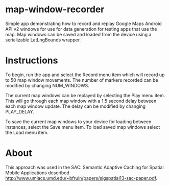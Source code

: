 map-window-recorder
=======

Simple app demonstrating how to record and replay Google Maps Android API v2 windows for use for data generation for testing apps that use the map. Map windows can be saved and loaded from the device using a serializable LatLngBounds wrapper. 

Instructions
=====
To begin, run the app and select the Record menu item which will record up to 50 map window movements. The number of markers recorded can be modified by changing NUM_WINDOWS. 

The current map windows can be replayed by selecting the Play menu item. This will go through each map window with a 1.5 second delay between each map window update. The delay can be modified by changing PLAY_DELAY. 

To save the current map windows to your device for loading between instances, select the Save menu item. To load saved map windows select the Load menu item.


About
=====
This approach was used in the SAC: Semantic Adaptive Caching for Spatial Mobile Applications described http://www.umiacs.umd.edu/~bfruin/papers/sigspatial13-sac-paper.pdf. 
